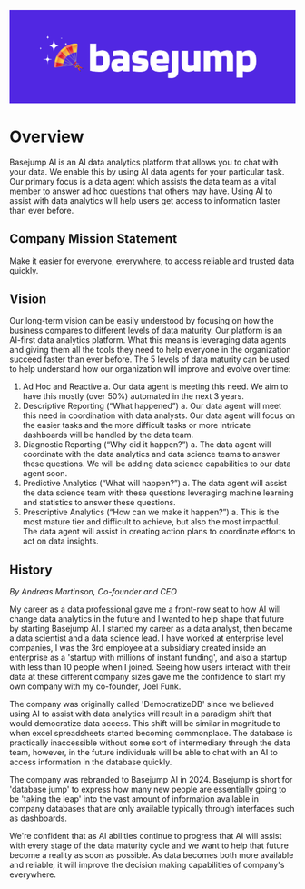 ![](/images/banner_image.png)

# Overview

Basejump AI is an AI data analytics platform that allows you to chat with your data. We enable this by using AI data agents for your particular task. Our primary focus is a data agent which assists the data team as a vital member to answer ad hoc questions that others may have. Using AI to assist with data analytics will help users get access to information faster than ever before.&#x20;

## Company Mission Statement

Make it easier for everyone, everywhere, to access reliable and trusted data quickly.

## Vision

Our long-term vision can be easily understood by focusing on how the business compares to different levels of data maturity. Our platform is an AI-first data analytics platform. What this means is leveraging data agents and giving them all the tools they need to help everyone in the organization succeed faster than ever before. The 5 levels of data maturity can be used to help understand how our organization will improve and evolve over time:

1. Ad Hoc and Reactive
   a. Our data agent is meeting this need. We aim to have this mostly (over 50%) automated in the next 3 years.
2. Descriptive Reporting (“What happened”)
   a. Our data agent will meet this need in coordination with data analysts. Our data agent will focus on the easier tasks and the more difficult tasks or more intricate dashboards will be handled by the data team.
3. Diagnostic Reporting (“Why did it happen?”)
   a. The data agent will coordinate with the data analytics and data science teams to answer these questions. We will be adding data science capabilities to our data agent soon.
4. Predictive Analytics (“What will happen?”)
   a. The data agent will assist the data science team with these questions leveraging machine learning and statistics to answer these questions.
5. Prescriptive Analytics (“How can we make it happen?”)
   a. This is the most mature tier and difficult to achieve, but also the most impactful. The data agent will assist in creating action plans to coordinate efforts to act on data insights.

## History

_By Andreas Martinson, Co-founder and CEO_

My career as a data professional gave me a front-row seat to how AI will change data analytics in the future and I wanted to help shape that future by starting Basejump AI. I started my career as a data analyst, then became a data scientist and a data science lead. I have worked at enterprise level companies, I was the 3rd employee at a subsidiary created inside an enterprise as a 'startup with millions of instant funding', and also a startup with less than 10 people when I joined. Seeing how users interact with their data at these different company sizes gave me the confidence to start my own company with my co-founder, Joel Funk.

The company was originally called 'DemocratizeDB' since we believed using AI to assist with data analytics will result in a paradigm shift that would democratize data access. This shift will be similar in magnitude to when excel spreadsheets started becoming commonplace. The database is practically inaccessible without some sort of intermediary through the data team, however, in the future individuals will be able to chat with an AI to access information in the database quickly.

The company was rebranded to Basejump AI in 2024. Basejump is short for 'database jump' to express how many new people are essentially going to be 'taking the leap' into the vast amount of information available in company databases that are only available typically through interfaces such as dashboards.

We're confident that as AI abilities continue to progress that AI will assist with every stage of the data maturity cycle and we want to help that future become a reality as soon as possible. As data becomes  both more available and reliable, it will improve the decision making capabilities of company's everywhere.&#x20;

\
&#x20;

